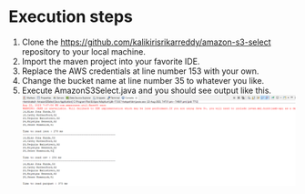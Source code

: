 # Execution steps
1. Clone the https://github.com/kalikirisrikarreddy/amazon-s3-select repository to your local machine.
2. Import the maven project into your favorite IDE.
3. Replace the AWS credentials at line number 153 with your own.
4. Change the bucket name at line number 35 to whatever you like.
5. Execute AmazonS3Select.java and you should see output like this.
   <img src="output_screenshot.png"/>
